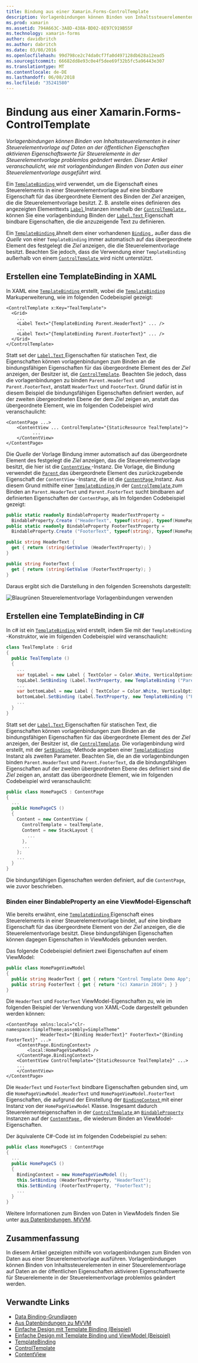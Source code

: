 ```yaml
---
title: Bindung aus einer Xamarin.Forms-ControlTemplate
description: Vorlagenbindungen können Binden von Inhaltssteuerelementen in einer Steuerelementvorlage auf Daten an der öffentlichen Eigenschaften aktivieren Eigenschaftswerte für Steuerelemente in der Steuerelementvorlage problemlos geändert werden. Dieser Artikel veranschaulicht, wie mit vorlagenbindungen Binden von Daten aus einer Steuerelementvorlage ausgeführt wird.
ms.prod: xamarin
ms.assetid: 794A663C-3A8D-438A-BD02-8E97C919B55F
ms.technology: xamarin-forms
author: davidbritch
ms.author: dabritch
ms.date: 03/08/2016
ms.openlocfilehash: 99d798ce2c74da0cf7fa0d497128db628a12ead5
ms.sourcegitcommit: 66682dd8e93c0e4f5dee69f32b5fc5a96443e307
ms.translationtype: MT
ms.contentlocale: de-DE
ms.lasthandoff: 06/08/2018
ms.locfileid: "35241580"
---
```

# <a name="binding-from-a-xamarinforms-controltemplate"></a>Bindung aus einer Xamarin.Forms-ControlTemplate

_Vorlagenbindungen können Binden von Inhaltssteuerelementen in einer Steuerelementvorlage auf Daten an der öffentlichen Eigenschaften aktivieren Eigenschaftswerte für Steuerelemente in der Steuerelementvorlage problemlos geändert werden. Dieser Artikel veranschaulicht, wie mit vorlagenbindungen Binden von Daten aus einer Steuerelementvorlage ausgeführt wird._

Ein [ `TemplateBinding` ](https://developer.xamarin.com/api/type/Xamarin.Forms.TemplateBinding/) wird verwendet, um die Eigenschaft eines Steuerelements in einer Steuerelementvorlage auf eine bindbare Eigenschaft für das übergeordnete Element des Binden der *Ziel* anzeigen, die die Steuerelementvorlage besitzt. Z. B. anstelle eines definieren des angezeigten Elementtexts [ `Label` ](https://developer.xamarin.com/api/type/Xamarin.Forms.Label/) Instanzen innerhalb der [ `ControlTemplate` ](https://developer.xamarin.com/api/type/Xamarin.Forms.ControlTemplate/), können Sie eine vorlagenbindung Binden der [ `Label.Text` ](https://developer.xamarin.com/api/property/Xamarin.Forms.Label.Text/) Eigenschaft bindbare Eigenschaften, die die anzuzeigende Text zu definieren.

Ein [ `TemplateBinding` ](https://developer.xamarin.com/api/type/Xamarin.Forms.TemplateBinding/) ähnelt dem einer vorhandenen [ `Binding` ](https://developer.xamarin.com/api/type/Xamarin.Forms.Binding/), außer dass die *Quelle* von einer `TemplateBinding` immer automatisch auf das übergeordnete Element des festgelegt die *Ziel* anzeigen, die die Steuerelementvorlage besitzt. Beachten Sie jedoch, dass die Verwendung einer `TemplateBinding` außerhalb von einem [ `ControlTemplate` ](https://developer.xamarin.com/api/type/Xamarin.Forms.ControlTemplate/) wird nicht unterstützt.

## <a name="creating-a-templatebinding-in-xaml"></a>Erstellen eine TemplateBinding in XAML

In XAML eine [ `TemplateBinding` ](https://developer.xamarin.com/api/type/Xamarin.Forms.TemplateBinding/) erstellt, wobei die [ `TemplateBinding` ](https://developer.xamarin.com/api/type/Xamarin.Forms.Xaml.TemplateBindingExtension/) Markuperweiterung, wie im folgenden Codebeispiel gezeigt:

```xaml
<ControlTemplate x:Key="TealTemplate">
  <Grid>
    ...
    <Label Text="{TemplateBinding Parent.HeaderText}" ... />
    ...
    <Label Text="{TemplateBinding Parent.FooterText}" ... />
  </Grid>
</ControlTemplate>
```

Statt set der [ `Label.Text` ](https://developer.xamarin.com/api/property/Xamarin.Forms.Label.Text/) Eigenschaften für statischen Text, die Eigenschaften können vorlagenbindungen zum Binden an die bindungsfähigen Eigenschaften für das übergeordnete Element des der *Ziel* anzeigen, der Besitzer ist, die [ `ControlTemplate`](https://developer.xamarin.com/api/type/Xamarin.Forms.ControlTemplate/). Beachten Sie jedoch, dass die vorlagenbindungen zu binden `Parent.HeaderText` und `Parent.FooterText`, anstatt `HeaderText` und `FooterText`. Grund dafür ist in diesem Beispiel die bindungsfähigen Eigenschaften definiert werden, auf der zweiten übergeordneten Ebene der dem *Ziel* zeigen an, anstatt das übergeordnete Element, wie im folgenden Codebeispiel wird veranschaulicht:

```xaml
<ContentPage ...>
    <ContentView ... ControlTemplate="{StaticResource TealTemplate}">
          ...
    </ContentView>
</ContentPage>
```

Die *Quelle* der Vorlage Bindung immer automatisch auf das übergeordnete Element des festgelegt die *Ziel* anzeigen, das die Steuerelementvorlage besitzt, die hier ist die [ `ContentView` ](https://developer.xamarin.com/api/type/Xamarin.Forms.ContentView/) -Instanz. Die Vorlage, die Bindung verwendet die [ `Parent` ](https://developer.xamarin.com/api/property/Xamarin.Forms.Element.Parent/) das übergeordnete Element des zurückzugebende Eigenschaft der `ContentView` -Instanz, die ist die [ `ContentPage` ](https://developer.xamarin.com/api/type/Xamarin.Forms.ContentPage/) Instanz. Aus diesem Grund mithilfe einer [ `TemplateBinding` ](https://developer.xamarin.com/api/type/Xamarin.Forms.TemplateBinding/) in der [ `ControlTemplate` ](https://developer.xamarin.com/api/type/Xamarin.Forms.ControlTemplate/) zum Binden an `Parent.HeaderText` und `Parent.FooterText` sucht bindbaren auf definierten Eigenschaften der `ContentPage`, als Im folgenden Codebeispiel gezeigt:

```csharp
public static readonly BindableProperty HeaderTextProperty =
  BindableProperty.Create ("HeaderText", typeof(string), typeof(HomePage), "Control Template Demo App");
public static readonly BindableProperty FooterTextProperty =
  BindableProperty.Create ("FooterText", typeof(string), typeof(HomePage), "(c) Xamarin 2016");

public string HeaderText {
  get { return (string)GetValue (HeaderTextProperty); }
}

public string FooterText {
  get { return (string)GetValue (FooterTextProperty); }
}
```

Daraus ergibt sich die Darstellung in den folgenden Screenshots dargestellt:

![](template-binding-images/teal-theme.png "Blaugrünen Steuerelementvorlage Vorlagenbindungen verwenden")

## <a name="creating-a-templatebinding-in-c35"></a>Erstellen eine TemplateBinding in C&#35;

In c# ist ein [ `TemplateBinding` ](https://developer.xamarin.com/api/type/Xamarin.Forms.TemplateBinding/) wird erstellt, indem Sie mit der `TemplateBinding` -Konstruktor, wie im folgenden Codebeispiel wird veranschaulicht:

```csharp
class TealTemplate : Grid
{
  public TealTemplate ()
  {
    ...
    var topLabel = new Label { TextColor = Color.White, VerticalOptions = LayoutOptions.Center };
    topLabel.SetBinding (Label.TextProperty, new TemplateBinding ("Parent.HeaderText"));
    ...
    var bottomLabel = new Label { TextColor = Color.White, VerticalOptions = LayoutOptions.Center };
    bottomLabel.SetBinding (Label.TextProperty, new TemplateBinding ("Parent.FooterText"));
    ...
  }
}
```

Statt set der [ `Label.Text` ](https://developer.xamarin.com/api/property/Xamarin.Forms.Label.Text/) Eigenschaften für statischen Text, die Eigenschaften können vorlagenbindungen zum Binden an die bindungsfähigen Eigenschaften für das übergeordnete Element des der *Ziel* anzeigen, der Besitzer ist, die [ `ControlTemplate`](https://developer.xamarin.com/api/type/Xamarin.Forms.ControlTemplate/). Die vorlagenbindung wird erstellt, mit der [ `SetBinding` ](https://developer.xamarin.com/api/member/Xamarin.Forms.BindableObject.SetBinding/p/Xamarin.Forms.BindableProperty/Xamarin.Forms.BindingBase/) -Methode angeben einer [ `TemplateBinding` ](https://developer.xamarin.com/api/type/Xamarin.Forms.TemplateBinding/) Instanz als zweiten Parameter. Beachten Sie, die an die vorlagenbindungen binden `Parent.HeaderText` und `Parent.FooterText`, da die bindungsfähigen Eigenschaften auf der zweiten übergeordneten Ebene des definiert sind die *Ziel* zeigen an, anstatt das übergeordnete Element, wie im folgenden Codebeispiel wird veranschaulicht:

```csharp
public class HomePageCS : ContentPage
{
  ...
  public HomePageCS ()
  {
    Content = new ContentView {
      ControlTemplate = tealTemplate,
      Content = new StackLayout {
        ...
      },
      ...
    };
    ...
  }
}
```

Die bindungsfähigen Eigenschaften werden definiert, auf die `ContentPage`, wie zuvor beschrieben.

### <a name="binding-a-bindableproperty-to-a-viewmodel-property"></a>Binden einer BindableProperty an eine ViewModel-Eigenschaft

Wie bereits erwähnt, eine [ `TemplateBinding` ](https://developer.xamarin.com/api/type/Xamarin.Forms.TemplateBinding/) Eigenschaft eines Steuerelements in einer Steuerelementvorlage bindet, auf eine bindbare Eigenschaft für das übergeordnete Element von der *Ziel* anzeigen, die die Steuerelementvorlage besitzt. Diese bindungsfähigen Eigenschaften können dagegen Eigenschaften in ViewModels gebunden werden.

Das folgende Codebeispiel definiert zwei Eigenschaften auf einem ViewModel:

```csharp
public class HomePageViewModel
{
  public string HeaderText { get { return "Control Template Demo App"; } }
  public string FooterText { get { return "(c) Xamarin 2016"; } }
}
```

Die `HeaderText` und `FooterText` ViewModel-Eigenschaften zu, wie im folgenden Beispiel der Verwendung von XAML-Code dargestellt gebunden werden können:

```xaml
<ContentPage xmlns:local="clr-namespace:SimpleTheme;assembly=SimpleTheme"
             HeaderText="{Binding HeaderText}" FooterText="{Binding FooterText}" ...>
    <ContentPage.BindingContext>
        <local:HomePageViewModel />
    </ContentPage.BindingContext>
    <ContentView ControlTemplate="{StaticResource TealTemplate}" ...>
    ...
    </ContentView>
</ContentPage>
```

Die `HeaderText` und `FooterText` bindbare Eigenschaften gebunden sind, um die `HomePageViewModel.HeaderText` und `HomePageViewModel.FooterText` Eigenschaften, die aufgrund der Einstellung der [ `BindingContext` ](https://developer.xamarin.com/api/property/Xamarin.Forms.BindableObject.BindingContext/) mit einer Instanz von der `HomePageViewModel` Klasse. Insgesamt dadurch Steuerelementeigenschaften in der [ `ControlTemplate` ](https://developer.xamarin.com/api/type/Xamarin.Forms.ControlTemplate/) an [ `BindableProperty` ](https://developer.xamarin.com/api/type/Xamarin.Forms.BindableProperty/) Instanzen auf der [ `ContentPage` ](https://developer.xamarin.com/api/type/Xamarin.Forms.ContentPage/), die wiederum Binden an ViewModel-Eigenschaften.

Der äquivalente C#-Code ist im folgenden Codebeispiel zu sehen:

```csharp
public class HomePageCS : ContentPage
{
  ...
  public HomePageCS ()
  {
    BindingContext = new HomePageViewModel ();
    this.SetBinding (HeaderTextProperty, "HeaderText");
    this.SetBinding (FooterTextProperty, "FooterText");
    ...
  }
}
```

Weitere Informationen zum Binden von Daten in ViewModels finden Sie unter [aus Datenbindungen, MVVM](~/xamarin-forms/xaml/xaml-basics/data-bindings-to-mvvm.md).

## <a name="summary"></a>Zusammenfassung

In diesem Artikel gezeigten mithilfe von vorlagenbindungen zum Binden von Daten aus einer Steuerelementvorlage ausführen. Vorlagenbindungen können Binden von Inhaltssteuerelementen in einer Steuerelementvorlage auf Daten an der öffentlichen Eigenschaften aktivieren Eigenschaftswerte für Steuerelemente in der Steuerelementvorlage problemlos geändert werden.



## <a name="related-links"></a>Verwandte Links

- [Data Binding-Grundlagen](~/xamarin-forms/xaml/xaml-basics/data-binding-basics.md)
- [Aus Datenbindungen zu MVVM](~/xamarin-forms/xaml/xaml-basics/data-bindings-to-mvvm.md)
- [Einfache Design mit Template Binding (Beispiel)](https://developer.xamarin.com/samples/xamarin-forms/templates/controltemplates/simplethemewithtemplatebinding/)
- [Einfache Design mit Template Binding und ViewModel (Beispiel)](https://developer.xamarin.com/samples/xamarin-forms/templates/controltemplates/simplethemewithtemplatebindingandviewmodel/)
- [TemplateBinding](https://developer.xamarin.com/api/type/Xamarin.Forms.TemplateBinding/)
- [ControlTemplate](https://developer.xamarin.com/api/type/Xamarin.Forms.ControlTemplate/)
- [ContentView](https://developer.xamarin.com/api/type/Xamarin.Forms.ContentView/)
